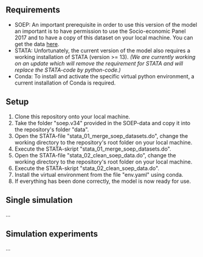 ## Requirements
- SOEP: An important prerequisite in order to use this version of the model an important is to have permission to use the Socio-economic Panel 2017 and to have a copy of this dataset on your local machine. You can get the data [here](https://www.diw.de/sixcms/detail.php?id=diw_01.c.738729.en).
- STATA: Unfortunately, the current version of the model also requires a working installation of STATA (version >= 13). *(We are currently working on an update which will remove the requirement for STATA and will replace the STATA-code by python-code.)*
- Conda: To install and activate the specific virtual python environment, a current installation of Conda is required.

## Setup
1. Clone this repository onto your local machine.
2. Take the folder "soep.v34" provided in the SOEP-data and copy it into the repository's folder "data".
3. Open the STATA-file "stata_01_merge_soep_datasets.do", change the working directory to the repository's root folder on your local machine.
4. Execute the STATA-skript "stata_01_merge_soep_datasets.do".
5. Open the STATA-file "stata_02_clean_soep_data.do", change the working directory to the repository's root folder on your local machine.
6. Execute the STATA-skript "stata_02_clean_soep_data.do".
7. Install the virtual environment from the file "env.yaml" using conda.
8. If everything has been done correctly, the model is now ready for use.

## Single simulation
...

## Simulation experiments
...
